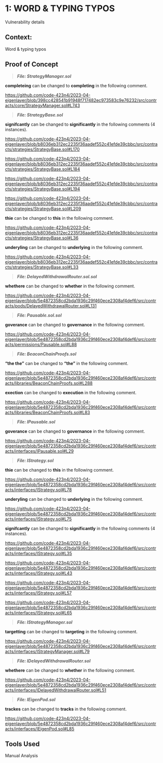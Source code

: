 # 1: WORD & TYPING TYPOS

Vulnerability details

## Context:

Word & typing typos

## Proof of Concept

> ***File: StrategyManager.sol*** 

__completeing__  can be changed to __completing__  in the following comment.

https://github.com/code-423n4/2023-04-eigenlayer/blob/398cc428541b91948f717482ec973583c9e76232/src/contracts/core/StrategyManager.sol#L743


> ***File: StrategyBase.sol*** 

__signifcantly__ can be changed to __significantly__ in the following comments (4 instances).

https://github.com/code-423n4/2023-04-eigenlayer/blob/b8036eb312ec2235f36aadef552c41efde39cbbc/src/contracts/strategies/StrategyBase.sol#L170

https://github.com/code-423n4/2023-04-eigenlayer/blob/b8036eb312ec2235f36aadef552c41efde39cbbc/src/contracts/strategies/StrategyBase.sol#L184

https://github.com/code-423n4/2023-04-eigenlayer/blob/b8036eb312ec2235f36aadef552c41efde39cbbc/src/contracts/strategies/StrategyBase.sol#L194

https://github.com/code-423n4/2023-04-eigenlayer/blob/b8036eb312ec2235f36aadef552c41efde39cbbc/src/contracts/strategies/StrategyBase.sol#L209


__thie__ can be changed to __this__ in the following comment.

https://github.com/code-423n4/2023-04-eigenlayer/blob/b8036eb312ec2235f36aadef552c41efde39cbbc/src/contracts/strategies/StrategyBase.sol#L36


__underyling__ can be changed to __underlying__ in the following comment.

https://github.com/code-423n4/2023-04-eigenlayer/blob/b8036eb312ec2235f36aadef552c41efde39cbbc/src/contracts/strategies/StrategyBase.sol#L33


> ***File: DelayedWithdrawalRouter.sol.sol*** 

__whethere__ can be changed to __whether__ in the following comment.

https://github.com/code-423n4/2023-04-eigenlayer/blob/5e4872358cd2bda1936c29f460ece2308af4def6/src/contracts/pods/DelayedWithdrawalRouter.sol#L131


> ***File: Pausable.sol.sol*** 

__goverance__ can be changed to __governance__ in the following comment.

https://github.com/code-423n4/2023-04-eigenlayer/blob/5e4872358cd2bda1936c29f460ece2308af4def6/src/contracts/permissions/Pausable.sol#L88


> ***File: BeaconChainProofs.sol*** 

__“the the”__ can be changed to __“the”__ in the following comment.

https://github.com/code-423n4/2023-04-eigenlayer/blob/5e4872358cd2bda1936c29f460ece2308af4def6/src/contracts/libraries/BeaconChainProofs.sol#L288


__exection__ can be changed to __execution__ in the following comment.

https://github.com/code-423n4/2023-04-eigenlayer/blob/5e4872358cd2bda1936c29f460ece2308af4def6/src/contracts/libraries/BeaconChainProofs.sol#L83


> ***File: IPausable.sol*** 

__goverance__ can be changed to __governance__ in the following comment.

https://github.com/code-423n4/2023-04-eigenlayer/blob/5e4872358cd2bda1936c29f460ece2308af4def6/src/contracts/interfaces/IPausable.sol#L29


> ***File: IStrategy.sol*** 

__thie__ can be changed to __this__ in the following comment.

https://github.com/code-423n4/2023-04-eigenlayer/blob/5e4872358cd2bda1936c29f460ece2308af4def6/src/contracts/interfaces/IStrategy.sol#L78


__underyling__ can be changed to __underlying__ in the following comment.

https://github.com/code-423n4/2023-04-eigenlayer/blob/5e4872358cd2bda1936c29f460ece2308af4def6/src/contracts/interfaces/IStrategy.sol#L75


__signifcantly__ can be changed to __significantly__ in the following comments (4 instances).

https://github.com/code-423n4/2023-04-eigenlayer/blob/5e4872358cd2bda1936c29f460ece2308af4def6/src/contracts/interfaces/IStrategy.sol#L35

https://github.com/code-423n4/2023-04-eigenlayer/blob/5e4872358cd2bda1936c29f460ece2308af4def6/src/contracts/interfaces/IStrategy.sol#L43

https://github.com/code-423n4/2023-04-eigenlayer/blob/5e4872358cd2bda1936c29f460ece2308af4def6/src/contracts/interfaces/IStrategy.sol#L57

https://github.com/code-423n4/2023-04-eigenlayer/blob/5e4872358cd2bda1936c29f460ece2308af4def6/src/contracts/interfaces/IStrategy.sol#L65


> ***File: IStrategyManager.sol*** 

__targetting__ can be changed to __targeting__ in the following comment.

https://github.com/code-423n4/2023-04-eigenlayer/blob/5e4872358cd2bda1936c29f460ece2308af4def6/src/contracts/interfaces/IStrategyManager.sol#L79



> ***File: IDelayedWithdrawalRouter.sol*** 

__whethere__ can be changed to __whether__ in the following comment.

https://github.com/code-423n4/2023-04-eigenlayer/blob/5e4872358cd2bda1936c29f460ece2308af4def6/src/contracts/interfaces/IDelayedWithdrawalRouter.sol#L51


> ***File: IEigenPod.sol*** 

__trackes__ can be changed to __tracks__ in the following comment.

https://github.com/code-423n4/2023-04-eigenlayer/blob/5e4872358cd2bda1936c29f460ece2308af4def6/src/contracts/interfaces/IEigenPod.sol#L85


## Tools Used

Manual Analysis
